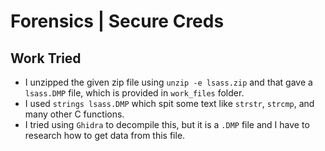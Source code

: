 # Forensics | Secure Creds

## Work Tried

- I unzipped the given zip file using `unzip -e lsass.zip` and that gave a `lsass.DMP` file, which is provided in `work_files` folder.
- I used `strings lsass.DMP` which spit some text like `strstr`, `strcmp`, and many other C functions.
- I tried using `Ghidra` to decompile this, but it is a `.DMP` file and I have to research how to get data from this file.

